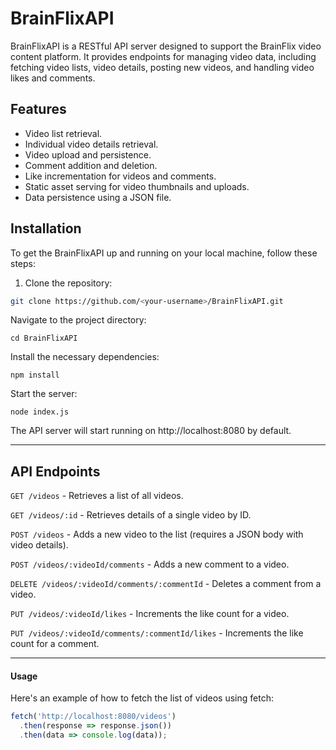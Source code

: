 # BrainFlixAPI

BrainFlixAPI is a RESTful API server designed to support the BrainFlix video content platform. It provides endpoints for managing video data, including fetching video lists, video details, posting new videos, and handling video likes and comments.

## Features

- Video list retrieval.
- Individual video details retrieval.
- Video upload and persistence.
- Comment addition and deletion.
- Like incrementation for videos and comments.
- Static asset serving for video thumbnails and uploads.
- Data persistence using a JSON file.

## Installation

To get the BrainFlixAPI up and running on your local machine, follow these steps:

1. Clone the repository:

```bash
git clone https://github.com/<your-username>/BrainFlixAPI.git
```

Navigate to the project directory:
```
cd BrainFlixAPI
```

Install the necessary dependencies:
```
npm install
```

Start the server:
```
node index.js
```

The API server will start running on http://localhost:8080 by default.

---

## API Endpoints

`GET /videos` - Retrieves a list of all videos.

`GET /videos/:id` - Retrieves details of a single video by ID.

`POST /videos` - Adds a new video to the list (requires a JSON body with video details).

`POST /videos/:videoId/comments` - Adds a new comment to a video.

`DELETE /videos/:videoId/comments/:commentId` - Deletes a comment from a video.

`PUT /videos/:videoId/likes` - Increments the like count for a video.

`PUT /videos/:videoId/comments/:commentId/likes` - Increments the like count for a comment.

---

#### Usage

Here's an example of how to fetch the list of videos using fetch:

```js
fetch('http://localhost:8080/videos')
  .then(response => response.json())
  .then(data => console.log(data));
```
